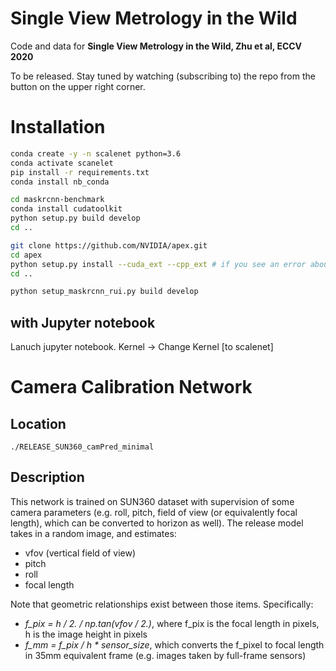 # Single View Metrology in the Wild
Code and data for **Single View Metrology in the Wild, Zhu et al, ECCV 2020**

To be released. Stay tuned by watching (subscribing to) the repo from the button on the upper right corner.

# Installation
```bash
conda create -y -n scalenet python=3.6
conda activate scanelet
pip install -r requirements.txt
conda install nb_conda

cd maskrcnn-benchmark
conda install cudatoolkit
python setup.py build develop
cd ..

git clone https://github.com/NVIDIA/apex.git
cd apex
python setup.py install --cuda_ext --cpp_ext # if you see an error about commenting out an IF setence, do it
cd ..

python setup_maskrcnn_rui.py build develop

```
## with Jupyter notebook
Lanuch jupyter notebook. Kernel -> Change Kernel [to scalenet]

# Camera Calibration Network

## Location
`./RELEASE_SUN360_camPred_minimal`

## Description
This network is trained on SUN360 dataset with supervision of some camera parameters (e.g. roll, pitch, field of view (or equivalently focal length), which can be converted to horizon as well). The release model takes in a random image, and estimates:
- vfov (vertical field of view)
- pitch
- roll
- focal length

Note that geometric relationships exist between those items. Specifically:
- *f_pix = h / 2. / np.tan(vfov / 2.)*, where f_pix is the focal length in pixels, h is the image height in pixels
- *f_mm = f_pix / h * sensor_size*, which converts the f_pixel to focal length in 35mm equivalent frame (e.g. images taken by full-frame sensors)

#


